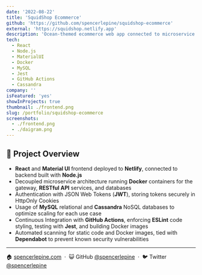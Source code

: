 ```yaml
---
date: '2022-08-22'
title: 'SquidShop Ecommerce'
github: 'https://github.com/spencerlepine/squidshop-ecommerce'
external: 'https://squidshop.netlify.app'
description: 'Ocean-themed ecommerce web app connected to microservice architecture backend. Dockerized and automated with continuous integration using GitHub Actions.'
tech:
  - React
  - Node.js
  - MaterialUI
  - Docker
  - MySQL
  - Jest
  - GitHub Actions
  - Cassandra
company: ''
isFeatured: 'yes'
showInProjects: true
thumbnail: ./frontend.png
slug: /portfolio/squidshop-ecommerce
screenshots:
  - ./frontend.png
  - ./daigram.png
---
```


## 🎯 Project Overview

- **React** and **Material UI** frontend deployed to **Netlify**, connected to backend built with **Node.js**
- Decoupled microservice architecture running **Docker** containers for the gateway, **RESTful API** services, and databases
- Authentication with JSON Web Tokens (**JWT**), storing tokens securely in HttpOnly Cookies
- Usage of **MySQL** relational and **Cassandra** NoSQL databases to optimize scaling for each use case
- Continuous Integration with **GitHub Actions**, enforcing **ESLint** code styling, testing with **Jest**, and building Docker images
- Automated scanning for static code and Docker images, tied with **Dependabot** to prevent known security vulnerabilities

---

🏠 [spencerlepine.com](https://www.spencerlepine.com) &nbsp;&middot;&nbsp; 😺 GitHub [@spencerlepine](https://github.com/spencerlepine) &nbsp;&middot;&nbsp; 🐦 Twitter [@spencerlepine](http://twitter.com/spencerlepine)